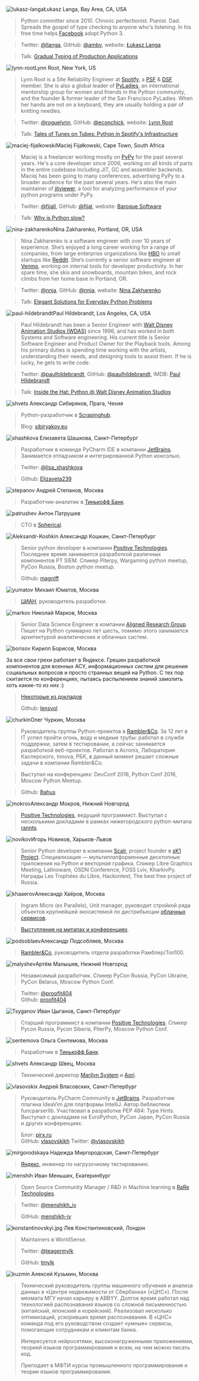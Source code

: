 <a name="Lukasz-Langa"></a>![lukasz-langa](/2017/img/speakers/2017/lukasz-langa.jpg)Łukasz Langa, Bay Area, CA, USA

> Python committer since 2010. Chronic perfectionist. Pianist. Dad. Spreads the gospel of type checking to anyone who's listening. In his free time helps [Facebook](https://www.facebook.com) adopt Python 3.

> Twitter: [@llanga](https://tgitwitter.com/llanga), GitHub: [@ambv](https://github.com/ambv), website: [Łukasz Langa](http://lukasz.langa.pl/)

> Talk: [Gradual Typing of Production Applications](/2017/program/content/Langa/)

<a name="Lynn-Root"></a>![lynn-root](/2017/img/speakers/2017/lynn-root.jpg)Lynn Root, New York, US

> Lynn Root is a Site Reliability Engineer at [Spotify](https://www.spotify.com), a [PSF](https://www.python.org/psf/) & [DSF](https://www.djangoproject.com/foundation/) member. She is also a global leader of [PyLadies](http://www.pyladies.com/), an international mentorship group for women and friends in the Python community, and the founder & former leader of the San Francisco PyLadies. When her hands are not on a keyboard, they are usually holding a pair of knitting needles.

> Twitter: [@roguelynn](https://twitter.com/roguelynn), GitHub: [@econchick](https://github.com/econchick), website: [Lynn Root](http://www.roguelynn.com/)

> Talk: [Tales of Tunes on Tubes: Python in Spotify's Infrastructure](/2017/program/content/root/)

<a name="Maciej-Fijalkowski"></a>![maciej-fijalkowski](/2017/img/speakers/2017/maciej-fijalkowski.jpg)Maciej Fijałkowski, Cape Town,  South Africa

> Maciej is a freelancer working mostly on [PyPy](http://pypy.org/) for the past several years. He's a core developer since 2006, working on all kinds of parts in the entire codebase including JIT, GC and assembler backends. Maciej has been going to many conferences, advertising PyPy to a broader audience for the past several years. He's also the main maintainer of [jitviewer](https://pypi.python.org/pypi/JitViewer), a tool for analyzing performance of your python programs under PyPy.

> Twitter: [@fijall](https://twitter.com/fijall), GitHub: [@fijal](https://github.com/fijal), website: [Baroque Software](http://baroquesoftware.com/)

> Talk: [Why is Python slow?](/2017/program/content/fijal/)

<a name="Nina-Zakharenko"></a>![nina-zakharenko](/2017/img/speakers/2017/nina-zakharenko.jpg)Nina Zakharenko, Portland, OR, USA

> Nina Zakharenko is a software engineer with over 10 years of experience. She’s enjoyed a long career working for a range of companies, from large enterprise organizations like [HBO](http://www.hbo.com/) to small startups like [Reddit](https://www.reddit.com/). She’s currently a senior software engineer at [Venmo](https://venmo.com/), working on internal tools for developer productivity. In her spare time, she skis and snowboards, mountain bikes, and rock climbs from her home base in Portland, OR.

> Twitter: [@nnja](https://twitter.com/nnja), GitHub: [@nnja](https://github.com/nnja), website: [Nina Zakharenko](http://nnja.io/)

> Talk: [Elegant Solutions for Everyday Python Problems](/2017/program/content/zakharenko/)

<a name="Paul-Hildebrandt"></a>![paul-hildebrandt](/2017/img/speakers/2017/paul-hildebrandt.jpg)Paul Hildebrandt, Los Angeles, CA, USA

> Paul Hildebrandt has been a Senior Engineer with [Walt Disney Animation Studios (WDAS)](https://www.disneyanimation.com/) since 1996, and has worked in both Systems and Software engineering. His current title is Senior Software Engineer and Product Owner for the Playback tools. Among his primary duties is spending time working with the artists, understanding their needs, and designing tools to assist them. If he is lucky, he gets to write code.

> Twitter: [@paulhildebrandt](https://twitter.com/paulhildebrandt), GitHub: [@paulhildebrandt](https://github.com/paulhildebrandt), IMDB: [Paul Hildebrandt](http://www.imdb.com/name/nm0383880/)

> Talk: [Inside the Hat: Python @ Walt Disney Animation Studios](/2017/program/content/Hildebrandt/)

<a name="shvets"></a>![shvets](/2017/img/speakers/2017/sibiryakov.jpg) Александр Сибиряков, Прага, Чехия

> Python-разработчик в [Scrapinghub](http://scrapinghub.com).
>
> Blog: [sibiryakov.eu](http://sibiryakov.eu)

<a name="shashkova"></a>![shashkova](https://img-fotki.yandex.ru/get/195637/121639917.113/0_193f84_31ec8a92_orig) Елизавета Шашкова, Санкт-Петербург

> Разработчик в команде PyCharm IDE в компании [JetBrains](https://www.jetbrains.com). Занимается отладчиком и интегрированной Python консолью.

> Twitter: [@lisa_shashkova](https://twitter.com/lisa_shashkova)

> Github: [Elizaveta239](https://github.com/Elizaveta239)

<a name="stepanov"></a>![stepanov](/2017/img/speakers/2017/a.stepanov12.jpg) Андрей Степанов, Москва

> Разработчик-аналитик в [Тинькофф Банк](https://www.tinkoff.ru).

<a name="patrushev"></a>![patrushev](https://img-fotki.yandex.ru/get/246231/121639917.112/0_193b50_3215ed11_orig) Антон Патрушев

> CTO в [Spherical](https://www.spherical.pm).

<a name="Koshkin"></a>![Aleksandr-Koshkin](https://img-fotki.yandex.ru/get/26468/121639917.dc/0_14fa8c_a5babe04_orig) Александр Кошкин, Санкт-Петербург

> Senior python developer в компании [Positive Technologies](http://www.ptsecurity.com). Последнее время занимается разработкой различных компонентов PT SIEM. Спикер Piterpy, Wargaming python meetup, PyCon Russia, Boston python meetup.
>
> Github: [magniff](https://github.com/magniff)

<a name="yumatov"></a>![yumatov](https://img-fotki.yandex.ru/get/169995/121639917.113/0_1949e1_e652d2a1_orig) Михаил Юматов, Москва

> [ЦИАН](https://www.cian.ru), руководитель разработки.

<a name="markov"></a>![markov](/2017/img/speakers/2017/markov.jpg) Николай Марков, Москва

> Senior Data Science Engineer в компании [Aligned Research Group](http://alignedresearch.com). Пишет на Python суммарно лет шесть, помимо этого занимается архитектурой аналитических и облачных систем.

<a name="borisov"></a>![borisov](https://img-fotki.yandex.ru/get/112678/121639917.dc/0_14bbb5_71322ebf_orig) Кирилл Борисов, Москва
>
За все свои грехи работает в Яндексе. Грешен разработкой компонентов для военных АСУ, информационных систем для решения социальных вопросов и просто странных вещей на Python. С тех пор скитается по конференциях, пытаясь распылением знаний замолить хоть какие-то из них :)

>[Некоторые из докладов](http://lensvol.me/pages/talks.html)
>
> Github: [lensvol](https://github.com/lensvol/)

<a name="churkin"></a>![churkin](https://img-fotki.yandex.ru/get/58784/121639917.113/0_197b1d_4c537567_orig)Олег Чуркин, Москва

> Руководитель группы Python-проектов в [Rambler&Co](https://rambler-co.ru). За 12 лет в IT успел пройти огонь, воду и медные трубы: работал в службе поддержки, затем в тестировании, a сейчас занимается разработкой веб-проектов. Работал в Acronis, Лаборатория Касперского, Innova, РБК, в данный момент решает сложные задачи в компании Rambler&Co.

> Выступал на конференциях: DevConf 2016, Python Conf 2016, Moscow Python Meetup.

> Github: [Bahus](https://github.com/Bahus)


<a name="mokrov"></a>![mokrov](https://img-fotki.yandex.ru/get/98813/121639917.113/0_19742b_9d919691_orig)Александр Мокров, Нижний Новгород

> [Positive Technologies](http://www.ptsecurity.com), ведущий программист. Выступал с несколькими докладами в рамках нижегородского python-митапа [rannts](https://rannts.ru/speakers/).

<a name="novikov"></a>![novikov](https://img-fotki.yandex.ru/get/60881/121639917.113/0_1976de_3d45611_orig)Игорь Новиков, Харьков-Львов

> Senior Python developer в компании [Scalr](https://www.scalr.com/), project founder в [sK1 Project](https://sk1project.net/). Специализация — мультиплатформенные десктопные приложения на Python и векторная графика. Спикер Libre Graphics Meeting, Latinoware, OSDN Conference, FOSS Lviv, KharkivPy. Награды Les Trophées du Libre, Hackontest, The best free project of Russia.

<a name="khaaerov"></a>![khaaerov](/2017/img/speakers/2017/khaaerov.png)Александр Хаёров, Москва

> Ingram Micro (ex Parallels), Unit manager, руководит стройкой ряда объектов крупнейшей экосистемой по дистрибьюции [облачных сервисов](http://bit.ly/2qv9QA9).

> [Выступления на митапах и конференциях](http://bit.ly/2qvrIux).  

<a name="podsoblaev"></a>![podsoblaev](https://img-fotki.yandex.ru/get/104403/121639917.113/0_19879e_18a9864d_orig)Александр Подсобляев, Москва

> [Rambler&Co](https://rambler-co.ru), руководитель отдела разработки Рамблер/Топ100.

<a name="malyshev"></a>![malyshev](https://img-fotki.yandex.ru/get/233354/121639917.112/0_193e63_e5135d1a_orig)Артём Малышев, Нижний Новгород

> Независимый разработчик. Спикер PyCon Russia, PyCon Ukraine, PyCon Belarus, Moscow Python Conf.

> Twitter: [@proofit404]( https://twitter.com/proofit404)  
> Github: [proofit404](https://github.com/proofit404/)

<a name="Tsyganov"></a>![Tsyganov](https://img-fotki.yandex.ru/get/52127/121639917.dc/0_14ff24_5646b492_orig) Иван Цыганов, Санкт-Петербург

> Старший программист в компании [Positive Technologies](http://www.ptsecurity.ru). Спикер Pycon Russia, Pycon Siberia, PiterPy, Moscow Python Conf.

<a name="sentemova"></a>![sentemova](https://img-fotki.yandex.ru/get/3210/121639917.113/0_197457_1b6640cc_orig) Ольга Сентемова, Москва
>
> Разработчик в [Тинькофф Банк](https://www.tinkoff.ru).

<a name="shvets"></a>![shvets](/2017/img/speakers/2017/shvets.jpg) Александр Швец, Москва
>
> Технический директор [Marilyn System](https://mymarilyn.ru) и [Aori](https://aori.ru).

<a name="vlasovskix"></a>![vlasovskix](/2017/img/speakers/2017/vlasovskih.JPG) Андрей Власовских, Санкт-Петербург
>
> Руководитель PyCharm Community в [JetBrains](https://www.jetbrains.com). Разработчик плагина IdeaVim для платформы IntelliJ. Автор библиотеки funcparserlib. Участвовал в разработке PEP 484: Type Hints. Выступал с докладами на EuroPython, PyCon Japan, PyCon Russia и других конференциях.
>
> Блог: [pirx.ru](http://pirx.ru/)  
> GitHub: [vlasovskikh](https://github.com/vlasovskikh)
> Twitter: [@vlasovskikh](https://twitter.com/vlasovskikh)  

<a name="mirgorodskaya"></a>![mirgorodskaya](/2017/img/speakers/2017/mirgorodskaya.jpg) Надежда Миргородская, Санкт-Петербург
>
> [Яндекс](https://www.yandex.ru), инженер по нагрузочному тестированию.

<a name="menshih"></a>![menshih](/2017/img/speakers/2017/menshih.jpg) Иван Меньших, Екатеринбург
>
> Open Source Community Manager / R&D in Machine learning в [RaRe Technologies](https://rare-technologies.com/).

> Twitter: [@menshikh_iv](https://twitter.com/menshikh_iv) 
>
> GitHub: [menshikh-iv](https://github.com/menshikh-iv)

<a name="konstantinovskyi.jpg"></a>![konstantinovskyi.jpg](/2017/img/speakers/2017/konstantinovskyi.jpg) Лев Константиновский, Лондон
>
> Maintainers в WorldSense.
>
> Twitter: [@teagermylk](https://twitter.com/teagermylk) 
>
> GitHub: [tmylk](https://github.com/tmylk)

<a name="kuzmin"></a>![kuzmin](/2017/img/speakers/2017/kuzmin2.jpg) Алексей Кузьмин, Москва
>
> Технический руководитель группы машинного обучения и анализа данных в «Центре недвижимости от Сбербанка» («ЦНС»). После мехмата МГУ начал карьеру в ABBYY. Долгое время работал над технологией распознавания языков со сложной письменностью (китайский, японский и корейский). Реализовал несколько оптимизаций, ускоривших время распознавания. В «ЦНС» команда под его руководством создает «умные» сервисы, помогающие сотрудникам и клиентам банка.
> 
> Интересуется нейросетями, высоконагруженными приложениями, теорией языков программирования и всем, на чем можно писать код. 
> 
> Преподает в МФТИ курсы промышленного программирования и теории языков программирования.
